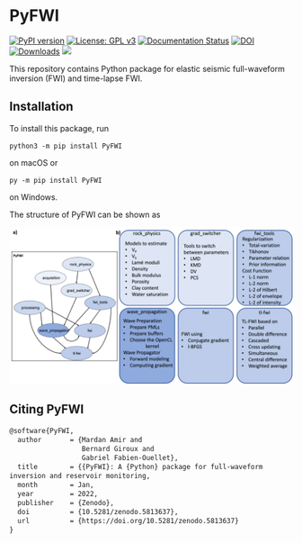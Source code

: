 # PyFWI
[![PyPI version](https://badge.fury.io/py/PyFWI.svg)](https://badge.fury.io/py/PyFWI)
[![License: GPL v3](https://img.shields.io/badge/License-GPLv3-blue.svg)](https://www.gnu.org/licenses/gpl-3.0)
[![Documentation Status](https://readthedocs.org/projects/pyfwi/badge/?version=latest)](https://pyfwi.readthedocs.io/en/latest/?badge=latest)
[![DOI](https://zenodo.org/badge/402170735.svg)](https://zenodo.org/badge/latestdoi/402170735)
[![Downloads](https://static.pepy.tech/personalized-badge/pyfwi?period=total&units=none&left_color=grey&right_color=green&left_text=Downloads)](https://pepy.tech/project/pyfwi)
<img src="https://visitor-badge.laobi.icu/badge?page_id=pyfwi_unique12.pyfwi_unique12"/>

This repository contains Python package for elastic seismic full-waveform inversion (FWI) and time-lapse FWI.


## Installation
To install this package, run 
```
python3 -m pip install PyFWI
```
on macOS or 
```
py -m pip install PyFWI
```
on Windows.

The structure of PyFWI can be shown as

![PyFWI_structure](docs/pyfwi_structure.png)

## Citing PyFWI
```
@software{PyFWI,
  author       = {Mardan Amir and
                  Bernard Giroux and
                  Gabriel Fabien-Ouellet},
  title        = {{PyFWI}: A {Python} package for full-waveform inversion and reservoir monitoring,
  month        = Jan,
  year         = 2022,
  publisher    = {Zenodo},
  doi          = {10.5281/zenodo.5813637},
  url          = {https://doi.org/10.5281/zenodo.5813637}
}
```
